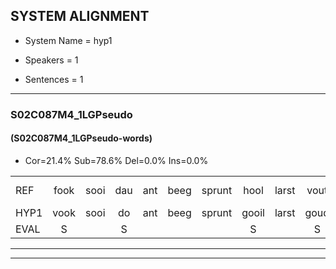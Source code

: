 
## SYSTEM ALIGNMENT

- System Name = hyp1

- Speakers = 1

- Sentences = 1

---

### S02C087M4_1LGPseudo

#### (S02C087M4_1LGPseudo-words)

- Cor=21.4%	Sub=78.6%	Del=0.0%	Ins=0.0%

|  |  |  |  |  |  |  |  |  |  |  |  |  |  |  |  |  |  |  |  |  |  |  |  |  |  |  |  |  |  |  |  |  |  |  |  |  |  |  |  |  |  |  |
|:--- |:---:|:---:|:---:|:---:|:---:|:---:|:---:|:---:|:---:|:---:|:---:|:---:|:---:|:---:|:---:|:---:|:---:|:---:|:---:|:---:|:---:|:---:|:---:|:---:|:---:|:---:|:---:|:---:|:---:|:---:|:---:|:---:|:---:|:---:|:---:|:---:|:---:|:---:|:---:|:---:|:---:|:---:|
| REF | fook | sooi | dau | ant | beeg | sprunt | hool | larst | vout | zwoei | fam | rachts | vaap | sprieuw | keng | swoers | doer | plirt | jien | blard | guul | hoekt | neeuw | noork | vid | zans | leum | haans | spaai | *(sjaal) | sjalt | heik | sank | roen | frijk | eem | schard | grek | grek | dron | snaaf | stuid |
| HYP1 | vook | sooi | do | ant | beeg | sprunt | gooil | larst | goud | twoi | van | racht | vaap | spriel | ken | swoerd | toer | perd | jin | lart | gonen | hoekt | nee | noort | zit | zand | nem | han | spai | sjaal | shalt | hejk | sank | roen | rijk | één | gard | gek | gek | tron | snaat | stuit |
| EVAL | S |  | S |  |  |  | S |  | S | S | S | S |  | S | S | S | S | S | S | S | S |  | S | S | S | S | S | S | S | S | S | S |  |  | S | S | S | S | S | S | S | S |
---

---

